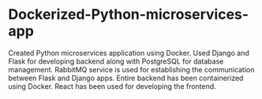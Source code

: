 # Dockerized-Python-microservices-app

Created Python microservices application using Docker. 
Used Django and Flask for developing backend along with PostgreSQL for database management. RabbitMQ service is used for establishing the communication between Flask and Django apps.
Entire backend has been containerized using Docker.
React has been used for developing the frontend.
